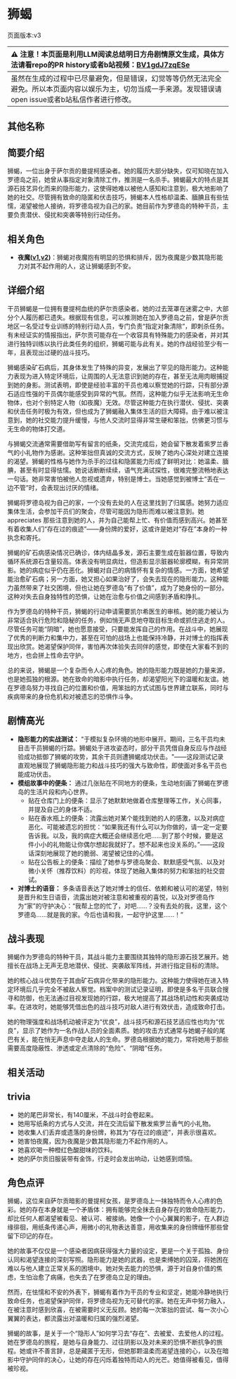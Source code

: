 # 狮蝎
页面版本:v3
 

| :warning: 注意！本页面是利用LLM阅读总结明日方舟剧情原文生成，具体方法请看repo的PR history或者b站视频：[BV1gdJ7zqESe](https://www.bilibili.com/video/BV1gdJ7zqESe/)         |
|:----------------------------|
| 虽然在生成的过程中已尽量避免，但是错误，幻觉等等仍然无法完全避免。所以本页面内容以娱乐为主，切勿当成一手来源。发现错误请open issue或者b站私信作者进行修改。|



## 其他名称

## 简要介绍
狮蝎，一位出身于萨尔贡的曼提柯感染者。她的履历大部分缺失，仅可知晓在加入罗德岛之前，她曾从事指定对象清除工作，推测是一名杀手。狮蝎最大的特点是其源石技艺异化而来的隐形能力，这使得她难以被他人感知和注意到，极大地影响了她的社交。尽管拥有致命的隐匿和伏击技巧，狮蝎本人性格却温柔、腼腆且有些怯懦，渴望被他人接纳，将罗德岛视为自己的家。她目前作为罗德岛的特种干员，主要负责潜伏、侵扰和突袭等特别行动任务。
## 相关角色
-   **夜魔([v1](../chars/char_164_nightm.md),[v2](char_164_nightm.md))**：狮蝎对夜魔抱有明显的恐惧和排斥，因为夜魔是少数其隐形能力对其不起作用的人，这让狮蝎感到不安。
## 详细介绍
干员狮蝎是一位拥有曼提柯血统的萨尔贡感染者。她的过去笼罩在迷雾之中，大部分个人履历都已遗失。根据现有信息，可以推测她在加入罗德岛之前，曾是萨尔贡地区一名受过专业训练的特别行动人员，专门负责“指定对象清除”，即刺杀任务。有未经证实的情报指出，萨尔贡可能存在一个收容具有特殊能力的感染者，并对其进行独特训练以执行此类任务的组织，狮蝎可能与此有关。她的作战经验至少有一年，且表现出过硬的战斗技巧。

狮蝎感染矿石病后，其身体发生了特殊的异变，发展出了罕见的隐形能力。这种能力表现为进入特定环境后，让周围的人无法意识到她的存在，甚至无法用肉眼捕捉到她的身影。测试表明，即使是经验丰富的干员也难以察觉她的行踪，只有部分源石适应性强的干员偶尔能感受到异常的气氛。然而，这种能力似乎无法影响无生命物体，也对个别特定人物（如夜魔）无效。尽管这种能力在执行潜伏、侵扰、突袭和伏击任务时极为有效，但也成为了狮蝎融入集体生活的巨大障碍。由于难以被注意到，她的社交能力提升缓慢，与他人交流时显得非常生硬和笨拙，仿佛更习惯与无生命的物体打交道。

与狮蝎交流通常需要借助写有留言的纸条，交流完成后，她会留下散发着紫罗兰香气的小礼物作为感谢。这种笨拙但真诚的交流方式，反映了她内心深处对建立连接的渴望。狮蝎的性格与她作为杀手的过往和隐匿能力形成了鲜明对比：她温柔、腼腆，甚至有时显得怯懦。她说话断断续续，语气充满试探性，很难完整流畅地表达一句话。她非常害怕被他人忽视或遗弃，特别是博士。当她感觉到被博士“丢在一边不管”时，会表现出讨厌的情绪。

狮蝎将罗德岛视为自己的家，一个没有去处的人在这里找到了归属感。她努力适应集体生活，会参加干员们的聚会，尽管可能因为隐形而难以被注意到。她 appreciates 那些注意到她的人，并为自己能帮上忙、有价值而感到高兴。她甚至有着收集人们“存在过的痕迹”——身份牌的爱好，这或许是她对“存在”本身的一种执念和寄托。

狮蝎的矿石病感染情况已确诊，体内结晶多发，源石主要生成在脏器位置，导致内循环系统源石含量较高。体表没有明显病灶，但造影显示脏器轮廓模糊，有异常阴影。她的病症似乎仍在恶化。狮蝎对自己的病情怀有复杂的情感。一方面，她希望能治愈矿石病；另一方面，她又担心如果治好了，会失去现在的隐形能力。这种能力虽然带来了社交困境，但也让她在罗德岛“有了价值”，成为了她身份的一部分。这种对失去自身独特性的恐惧，让她在治愈与价值之间感到矛盾和挣扎。

作为罗德岛的特种干员，狮蝎的行动申请需要凯尔希医生的审核。她的能力被认为非常适合执行危险和隐秘的任务，例如悄无声息地夺取目标生命或抓住逃走的人。尽管任务可能“阴暗”，她也愿意接受，只要能发挥自己的作用。在战斗中，她展现了优秀的判断力和集中力，甚至在可怕的战场上也能保持冷静，并对博士的指挥表现出欣赏。她渴望保护同伴，害怕再次体验失去同伴的感觉，即使在大家看不到的地方，也会拼上性命去守护。

总的来说，狮蝎是一个复杂而令人心疼的角色。她的隐形能力既是她的力量来源，也是她孤独的根源。她在致命的暗影中执行任务，却渴望阳光下的温暖和友谊。她在罗德岛努力寻找自己的位置和价值，用笨拙的方式试图与世界建立联系，同时与疾病带来的身份危机和对被遗忘的恐惧作斗争。
## 剧情高光
*   **隐形能力的实战测试：** "于模拟复杂环境的地形中展开。期间，三名干员均未目击干员狮蝎的行踪。狮蝎处于进攻姿态时，部分干员凭借自身反应与作战经验成功抵御了狮蝎的攻势，其余干员则遭狮蝎成功伏击。"——这段测试记录直观地展现了狮蝎隐形能力和战斗技巧的强大与致命性，即使面对多名干员也能成功伏击。
*   **模组故事中的便条：** 通过几张贴在不同地方的便条，生动地刻画了狮蝎在罗德岛的生活片段和内心世界。
    *   贴在仓库门上的便条：显示了她默默地做着仓库整理等工作，关心同事，并提及自己的身体不适。
    *   贴在香水瓶上的便条：流露出她对某个能找到她的人的感激，以及对病症恶化、可能被遗忘的担忧：“如果我还有什么可以为你做的，请一定一定要告诉我。以及，我的病症大概还会继续恶化吧......到了那个时候，要是这件小小的礼物能让你偶尔想起我就好了。想不起来也没关系的。”——这段话深刻地展现了她的脆弱、渴望被记住的心情。
    *   贴在公告板上的便条：描绘了她参与罗德岛聚会、默默感受气氛、以及对微小关怀（推荐饮料）的珍视，体现了她融入集体的努力和笨拙的社交尝试。
*   **对博士的语音：** 多条语音表达了她对博士的信任、依赖和被认可的渴望，特别是晋升和生日语音，流露出她对被注意和被重视的喜悦，以及对罗德岛作为“家”的守护决心：“我帮上您的忙了，对吧......？没有去处的我，这里，这个罗德岛......就是我的家。今后也请和我，一起守护这里......！”
## 战斗表现
狮蝎作为罗德岛的特种干员，其战斗能力主要围绕其独特的隐形源石技艺展开。她擅长在战场上无声无息地潜伏、侵扰、突袭敌军阵线，并进行指定目标的清除。

她的核心战斗优势在于其由矿石病异化带来的隐形能力。这种能力使得她在进入特定环境后几乎完全不被敌人察觉。档案中的测试记录证明，即使是多名干员联合搜寻和防御，也无法通过目视发现她的行踪，极大地提高了其战场机动性和突袭成功率。在进攻时，她能够凭借出色的战斗技巧对敌人进行有效伏击，造成致命打击。

她的物理强度和战场机动被评定为“优良”，战斗技巧和源石技艺适应性也均为“优良”，显示了她作为一名作战人员的全面素质。她的攻击方式通常与她蝎子般的尾巴有关，能在悄无声息中夺走敌人的生命。罗德岛根据她的能力，常将她用于那些需要高度隐蔽性、渗透或定点清除的“危险”、“阴暗”任务。
## 相关活动

## trivia
*   她的尾巴非常长，有140厘米，不战斗时会卷起来。
*   她用写纸条的方式与人交流，并在交流后留下散发紫罗兰香气的小礼物。
*   她收集人们丢弃或遗落的身份牌，称其为“存在过的痕迹”，并表示很喜欢。
*   她害怕夜魔，因为夜魔是少数其隐形能力不起作用的人。
*   她喜欢喝一种橙红色酸甜味的饮料。
*   她的萨尔贡旧服装带有金饰，行走时会发出响动，让她感到烦恼。
## 角色点评
狮蝎，这位来自萨尔贡暗影的曼提柯女孩，是罗德岛上一抹独特而令人心疼的色彩。她的存在本身就是一个矛盾体：拥有能够完全抹去自身存在的致命隐形能力，却比任何人都渴望被看见、被认可、被接纳。她像一个小心翼翼的影子，在人群边缘徘徊，用纸条传递心声，用微小的礼物表达善意，用收集来的身份牌缅怀那些曾留下印记的存在。

她的故事不仅仅是一个感染者因病获得强大力量的设定，更是一个关于孤独、身份认同和渴望连接的深刻写照。隐形能力是她的武器，也是束缚她的囚笼，将她困在难以与他人建立正常关系的困境中。她对失去能力的恐惧，源于对自身价值的焦虑，生怕治愈了病痛，也失去了在罗德岛立足的理由。

然而，在怯懦和不安的外表下，狮蝎有着作为干员的专业和坚定，她能冷静地执行致命任务，也渴望保护同伴，将罗德岛视为无可替代的家。她在无声中努力融入，在被注意时感到欣喜，在被需要时义无反顾。她的每一次笨拙的尝试、每一次小心翼翼的表达，都流露出对温暖和归属的强烈渴望。

狮蝎的故事，是关于一个“隐形人”如何学习去“存在”、去被爱、去爱他人的过程。她在罗德岛的旅程，是她与自身能力、过往阴影以及对未来的恐惧不断抗争的旅程。她或许不善言辞，总是藏匿于无形，但她那颗温柔而渴望连接的心，以及在暗影中守护同伴的决心，让她的存在闪烁着独特而动人的光芒。她值得被看见，值得被珍视。